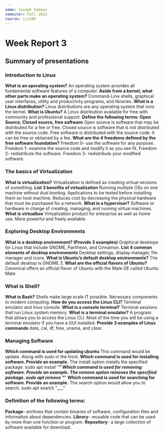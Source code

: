 ```yaml
---
name: Joseph Samaan
semester: Fall 2023
course: cis106
---
```


# Week Report 3

## Summary of presentations

### Introduction to Linux
**What is an operating system?**
An operating system provides all fundamental software features of a computer.
**Aside from a kernel, what other parts make an operating system?**
Command-Line shells, graphical user interfaces, utility and productivity programs, and libraries.
**What is a Linux distribution?**
Linux distributions are any operating system that runs the kernel.
**What is Ubuntu?**
A Linux distribution available for free with community and professional support.
**Define the following terms: Open Source, Closed source, free software**
Open source is software that may be distributed for a fee or free. Closed source is software that is not distributed with the source code. Free software is distributed with the source code. It can be free or obtained by a fee.
**What are the 4 freedoms defined by the free software foundation?**
Freedom 0- use the software for any purpose.
Freedom 1- examine the source code and modify it as you see fit.
Freedom 2- redistribute the software.
Freedom 3- redistribute your modified software.

### The basics of Virtualization
**What is virtualization?**
Virtualization is defined as creating virtual versions of something.
**List 3 benefits of virtualization**
Running multiple OSs on one machine without dual booting.
Applications to be tested before installing them on host machine.
Reduces cost by decreasing the physical hardware that must be purchased for a network.
**What is a hypervisor?**
Software or hardware in charge of creating, managing, and running virtual machines.
**What is virtualbox**
Virtualization product for enterprise as well as home use. More powerful and freely available.
### Exploring Desktop Environments
**What is a desktop environment? (Provide 3 examples)**
Graphical desktops for Linux that include GNOME, Pantheon, and Cinnamon.
**List 4 common elements of desktop environments**
Desktop settings, display manager, file manager and icons.
**What is Ubuntu’s default desktop environments?**
The default desktop is GNOME 3.
**What are the official flavors of Ubuntu?**
Canonical offers an official flavor of Ubuntu with the Mate DE called Ubuntu Mate.
### What is Shell?
**What is Bash?**
Shells make large scale IT possible. Necessary components to modern computing.
**How do you access the Linux CLI?**
Terminal emulator and linux console.
**What is a console terminal?**
Terminal sessions that run Linux system memory.
**What is a terminal emulator?**
A program that allows you to access the Linux CLI. Most of the time you will be using a terminal emulator if you have a GUI installed.
**Provide 3 examples of Linux commands**
date, cal, df, free, uname, and clear.
### Managing Software
**Which command is used for updating ubuntu**
This command would be update. Along with sudo in the front.
**Which command is used for installing software. Provide an example.**
The install option installs the specified package.
sudo apt install "___"
**Which command is used for removing software. Provide an example.**
The remove option removes the specified package.
sudo apt remove "___"
**Which command is used for searching for software. Provide an example.**
The search option would allow you to search.
sudo apt search "___"
### Definition of the following terms:

**Package**- archives that contain binaries of software, configuration files and information about dependencies.
**Library**- reusable code that can be used by more than one function or program.
**Repository**- a large collection of software available for download.
